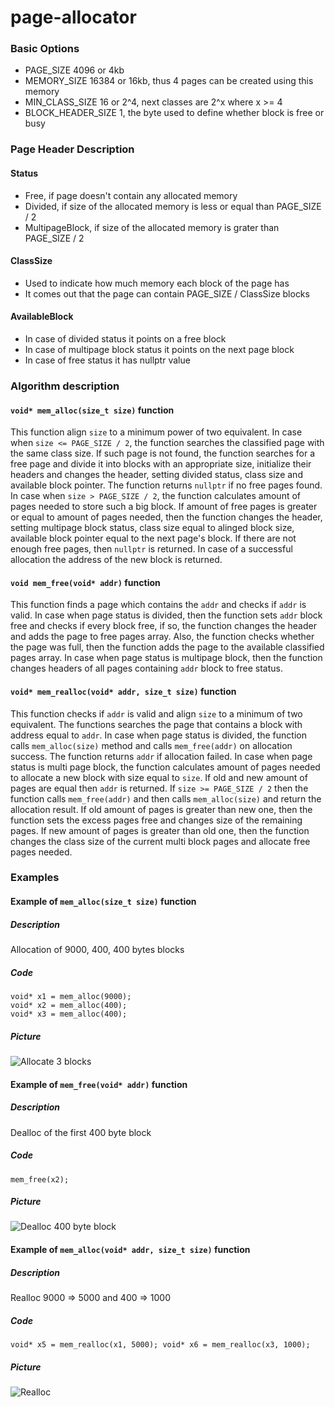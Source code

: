 # page-allocator
### Basic Options
- PAGE_SIZE 4096 or 4kb
- MEMORY_SIZE 16384 or 16kb, thus 4 pages can be created using this memory
- MIN_CLASS_SIZE 16 or 2^4, next classes are 2^x where x >= 4
- BLOCK_HEADER_SIZE 1, the byte used to define whether block is free or busy
### Page Header Description
#### Status
- Free, if page doesn't contain any allocated memory
- Divided, if size of the allocated memory is less or equal than PAGE_SIZE / 2
- MultipageBlock, if size of the allocated memory is grater than PAGE_SIZE / 2
#### ClassSize
- Used to indicate how much memory each block of the page has
- It comes out that the page can contain PAGE_SIZE / ClassSize blocks
#### AvailableBlock
- In case of divided status it points on a free block
- In case of multipage block status it points on the next page block
- In case of free status it has nullptr value
### Algorithm description
#### `void* mem_alloc(size_t size)` function
This function align `size` to a minimum power of two equivalent. In case when `size <= PAGE_SIZE / 2`, the function searches the classified page with the same class size. If such page is not found, the function searches for a free page and divide it into blocks with an appropriate size, initialize their headers and changes the header, setting divided status, class size and available block pointer. The function returns `nullptr` if no free pages found. In case when `size > PAGE_SIZE / 2`, the function calculates amount of pages needed to store such a big block. If amount of free pages is greater or equal to amount of pages needed, then the function changes the header, setting multipage block status, class size equal to alinged block size, available block pointer equal to the next page's block. If there are not enough free pages, then `nullptr` is returned. In case of a successful allocation the address of the new block is returned.
#### `void mem_free(void* addr)` function
This function finds a page which contains the `addr` and checks if `addr` is valid. In case when page status is divided, then the function sets `addr` block free and checks if every block free, if so, the function changes the header and adds the page to free pages array. Also, the function checks whether the page was full, then the function adds the page to the available classified pages array. In case when page status is multipage block, then the function changes headers of all pages containing `addr` block to free status.
#### `void* mem_realloc(void* addr, size_t size)` function
This function checks if `addr` is valid and align `size` to a minimum of two equivalent. The functions searches the page that contains a block with address equal to `addr`. In case when page status is divided, the function calls `mem_alloc(size)` method and calls `mem_free(addr)` on allocation success. The function returns `addr` if allocation failed. In case when page status is multi page block, the function calculates amount of pages needed to allocate a new block with size equal to `size`. If old and new amount of pages are equal then `addr` is returned. If `size >= PAGE_SIZE / 2` then the function calls `mem_free(addr)` and then calls `mem_alloc(size)` and return the allocation result. If old amount of pages is greater than new one, then the function sets the excess pages free and changes size of the remaining pages. If new amount of pages is greater than old one, then the function changes the class size of the current multi block pages and allocate free pages needed.
### Examples
#### Example of `mem_alloc(size_t size)` function
##### Description
Allocation of 9000, 400, 400 bytes blocks
##### Code
```
void* x1 = mem_alloc(9000);
void* x2 = mem_alloc(400);
void* x3 = mem_alloc(400);
```
##### Picture
![Allocate 3 blocks](example1.png "Allocate 3 blocks")
#### Example of `mem_free(void* addr)` function
##### Description
Dealloc of the first 400 byte block
##### Code
`mem_free(x2);`
##### Picture
![Dealloc 400 byte block](example2.png "Dealloc 400 byte block")

#### Example of `mem_alloc(void* addr, size_t size)` function
##### Description
Realloc 9000 => 5000 and 400 => 1000
##### Code
``
void* x5 = mem_realloc(x1, 5000);
void* x6 = mem_realloc(x3, 1000);
``
##### Picture
![Realloc](example3.png "Realloc")
